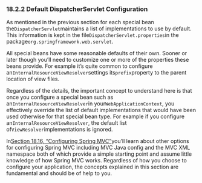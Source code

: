 ### 18.2.2 Default DispatcherServlet Configuration

As mentioned in the previous section for each special bean the`DispatcherServlet`maintains a list of implementations to use by default. This information is kept in the file`DispatcherServlet.properties`in the package`org.springframework.web.servlet`.

All special beans have some reasonable defaults of their own. Sooner or later though you’ll need to customize one or more of the properties these beans provide. For example it’s quite common to configure an`InternalResourceViewResolver`settings its`prefix`property to the parent location of view files.

Regardless of the details, the important concept to understand here is that once you configure a special bean such as an`InternalResourceViewResolver`in your`WebApplicationContext`, you effectively override the list of default implementations that would have been used otherwise for that special bean type. For example if you configure an`InternalResourceViewResolver`, the default list of`ViewResolver`implementations is ignored.

In[Section 18.16, “Configuring Spring MVC”](https://docs.spring.io/spring/docs/5.0.0.M5/spring-framework-reference/html/mvc.html#mvc-config)you’ll learn about other options for configuring Spring MVC including MVC Java config and the MVC XML namespace both of which provide a simple starting point and assume little knowledge of how Spring MVC works. Regardless of how you choose to configure your application, the concepts explained in this section are fundamental and should be of help to you.

